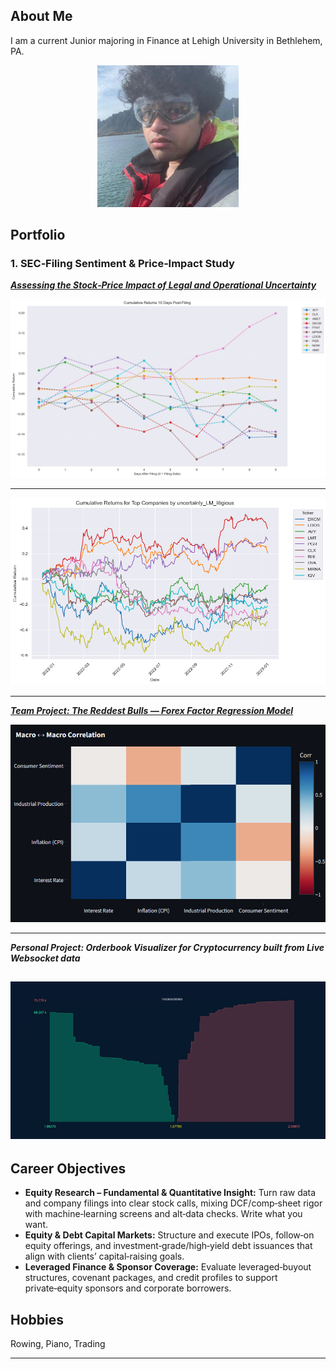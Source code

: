 
## About Me


I am a current Junior majoring in Finance at Lehigh University in Bethlehem, PA.

<!-- Upload your own photo and change the path -->

<p style="text-align:center;">
  <!-- Replace with your head‑shot when ready -->
  <img class="img-circle" src="images/profile.jpg" width="45%" alt="Amal Nigam head‑shot"/>
</p>

## Portfolio

<!-- You can link to other websites, PDFs in this repo, and other pages in this repo -->

### 1. SEC‑Filing Sentiment & Price‑Impact Study
***[Assessing the Stock‑Price Impact of Legal and Operational Uncertainty](midterm/report.md)***

![High Scoring](images/output_20_0.png)


---

![Price Paths of High Legal Uncertainty Companies](images/output_15_0.png)

---

***[Team Project: The Reddest Bulls — Forex Factor Regression Model](https://thereddestbulls.streamlit.app/)***

![Team project thumbnail](images/thereddestbulls.png)

---

_**Personal Project: Orderbook Visualizer for Cryptocurrency built from Live Websocket data**_

![XRP-USD](images/output.gif)
---

## Career Objectives

* **Equity Research – Fundamental & Quantitative Insight:** Turn raw data and company filings into clear stock calls, mixing DCF/comp‑sheet rigor with machine‑learning screens and alt‑data checks.
Write what you want. 
* **Equity & Debt Capital Markets:** Structure and execute IPOs, follow‑on equity offerings, and investment‑grade/high‑yield debt issuances that align with clients’ capital‑raising goals.
* **Leveraged Finance & Sponsor Coverage:** Evaluate leveraged‑buyout structures, covenant packages, and credit profiles to support private‑equity sponsors and corporate borrowers.

## Hobbies

Rowing, Piano, Trading 

---
